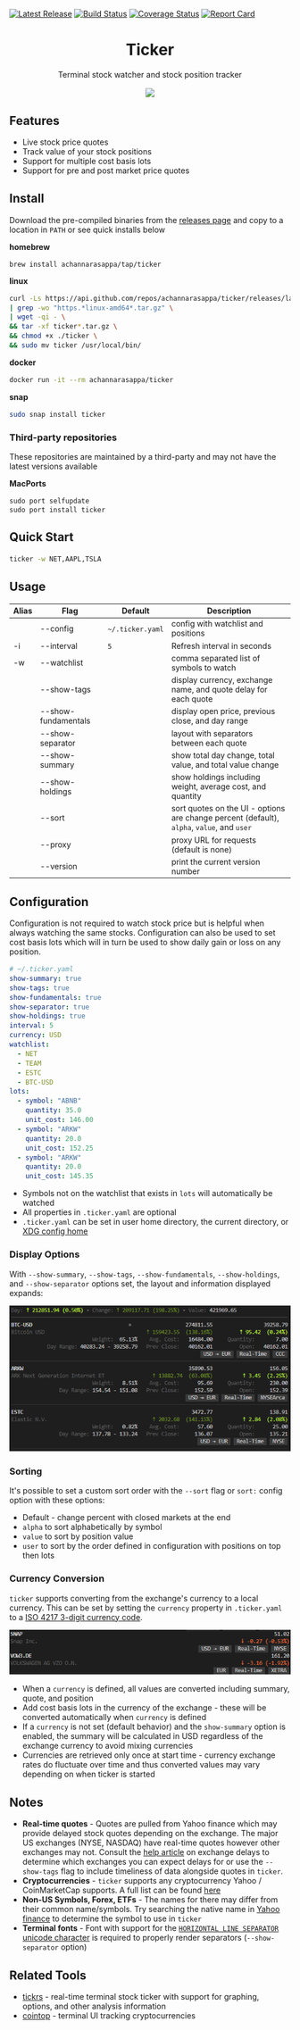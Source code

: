 <p>
    <a href="https://github.com/achannarasappa/ticker/releases"><img src="https://img.shields.io/github/v/release/achannarasappa/ticker" alt="Latest Release"></a>
    <a href="https://github.com/achannarasappa/ticker/actions"><img src="https://github.com/achannarasappa/ticker/workflows/test/badge.svg" alt="Build Status"></a>
    <a href='https://coveralls.io/github/achannarasappa/ticker?branch=master'><img src='https://coveralls.io/repos/github/achannarasappa/ticker/badge.svg?branch=master' alt='Coverage Status' /></a>
    <a href='https://goreportcard.com/badge/github.com/achannarasappa/ticker'><img src='https://goreportcard.com/badge/github.com/achannarasappa/ticker' alt='Report Card' /></a>
</p>

<h1 align="center">Ticker</h2>
<p align="center">
Terminal stock watcher and stock position tracker
</p>
<p align="center">
<img align="center" src="./docs/ticker.gif" />
</p>

## Features

* Live stock price quotes
* Track value of your stock positions
* Support for multiple cost basis lots
* Support for pre and post market price quotes

## Install

Download the pre-compiled binaries from the [releases page](https://github.com/achannarasappa/ticker/releases) and copy to a location in `PATH` or see quick installs below

**homebrew**
```
brew install achannarasappa/tap/ticker
```

**linux**
```sh
curl -Ls https://api.github.com/repos/achannarasappa/ticker/releases/latest \
| grep -wo "https.*linux-amd64*.tar.gz" \
| wget -qi - \
&& tar -xf ticker*.tar.gz \
&& chmod +x ./ticker \
&& sudo mv ticker /usr/local/bin/
```

**docker**
```sh
docker run -it --rm achannarasappa/ticker
```

**snap**
```sh
sudo snap install ticker
```

### Third-party repositories
These repositories are maintained by a third-party and may not have the latest versions available

**MacPorts**
```
sudo port selfupdate
sudo port install ticker
```

## Quick Start

```sh
ticker -w NET,AAPL,TSLA
```

## Usage
|Alias|Flag|Default|Description|
|-|-|-|-|
|  |--config|`~/.ticker.yaml`|config with watchlist and positions|
|-i|--interval|`5`|Refresh interval in seconds|
|-w|--watchlist||comma separated list of symbols to watch|
|  |--show-tags||display currency, exchange name, and quote delay for each quote |
|  |--show-fundamentals||display open price, previous close, and day range |
|  |--show-separator||layout with separators between each quote|
|  |--show-summary||show total day change, total value, and total value change|
|  |--show-holdings||show holdings including weight, average cost, and quantity|
|  |--sort||sort quotes on the UI - options are change percent (default), `alpha`, `value`, and `user`|
|  |--proxy||proxy URL for requests (default is none)|
|  |--version||print the current version number|

## Configuration

Configuration is not required to watch stock price but is helpful when always watching the same stocks. Configuration can also be used to set cost basis lots which will in turn be used to show daily gain or loss on any position.

```yaml
# ~/.ticker.yaml
show-summary: true
show-tags: true
show-fundamentals: true
show-separator: true
show-holdings: true
interval: 5
currency: USD
watchlist:
  - NET
  - TEAM
  - ESTC
  - BTC-USD
lots:
  - symbol: "ABNB"
    quantity: 35.0
    unit_cost: 146.00
  - symbol: "ARKW"
    quantity: 20.0
    unit_cost: 152.25
  - symbol: "ARKW"
    quantity: 20.0
    unit_cost: 145.35
```

* Symbols not on the watchlist that exists in `lots` will automatically be watched
* All properties in `.ticker.yaml` are optional
* `.ticker.yaml` can be set in user home directory, the current directory, or [XDG config home](https://specifications.freedesktop.org/basedir-spec/basedir-spec-latest.html)

### Display Options

With  `--show-summary`, `--show-tags`, `--show-fundamentals`, `--show-holdings`, and `--show-separator` options set, the layout and information displayed expands:

<img src="./docs/ticker-all-options.png" />

### Sorting

It's possible to set a custom sort order with the `--sort` flag or `sort:` config option with these options:

* Default - change percent with closed markets at the end
* `alpha` to sort alphabetically by symbol
* `value` to sort by position value
* `user` to sort by the order defined in configuration with positions on top then lots

### Currency Conversion

`ticker` supports converting from the exchange's currency to a local currency. This can be set by setting the `currency` property in `.ticker.yaml` to a [ISO 4217 3-digit currency code](https://docs.1010data.com/1010dataReferenceManual/DataTypesAndFormats/currencyUnitCodes.html).

<img src="./docs/ticker-currency.png" />

* When a `currency` is defined, all values are converted including summary, quote, and position
* Add cost basis lots in the currency of the exchange - these will be converted automatically when `currency` is defined
* If a `currency` is not set (default behavior) and the `show-summary` option is enabled, the summary will be calculated in USD regardless of the exchange currency to avoid mixing currencies
* Currencies are retrieved only once at start time - currency exchange rates do fluctuate over time and thus converted values may vary depending on when ticker is started 

## Notes

* **Real-time quotes** - Quotes are pulled from Yahoo finance which may provide delayed stock quotes depending on the exchange. The major US exchanges (NYSE, NASDAQ) have real-time quotes however other exchanges may not. Consult the [help article](https://help.yahoo.com/kb/SLN2310.html) on exchange delays to determine which exchanges you can expect delays for or use the `--show-tags` flag to include timeliness of data alongside quotes in `ticker`.
* **Cryptocurrencies**  - `ticker` supports any cryptocurrency Yahoo / CoinMarketCap supports. A full list can be found [here](https://finance.yahoo.com/cryptocurrencies?offset=0&count=100)
* **Non-US Symbols, Forex, ETFs** - The names for there may differ from their common name/symbols. Try searching the native name in [Yahoo finance](https://finance.yahoo.com/) to determine the symbol to use in `ticker`
* **Terminal fonts** - Font with support for the [`HORIZONTAL LINE SEPARATOR` unicode character](https://www.fileformat.info/info/unicode/char/23af/fontsupport.htm) is required to properly render separators (`--show-separator` option)

## Related Tools

* [tickrs](https://github.com/tarkah/tickrs) - real-time terminal stock ticker with support for graphing, options, and other analysis information
* [cointop](https://github.com/miguelmota/cointop) - terminal UI tracking cryptocurrencies
